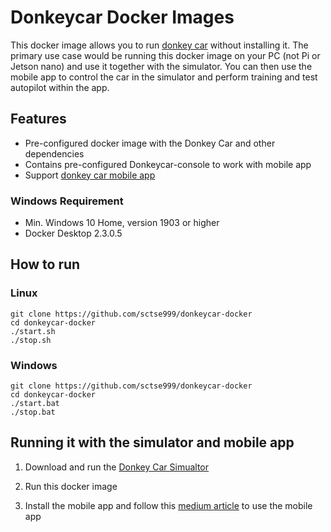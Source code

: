# Donkeycar Docker Images
This docker image allows you to run [donkey car](http://donkeycar.com/) without installing it. The primary use case would be running this docker image on your PC (not Pi or Jetson nano) and use it together with the simulator. You can then use the mobile app to control the car in the simulator and perform training and test autopilot within the app.

## Features
- Pre-configured docker image with the Donkey Car and other dependencies
- Contains pre-configured Donkeycar-console[](https://github.com/robocarstore/donkeycar-console) to work with mobile app
- Support [donkey car mobile app](https://medium.com/robocar-store/robocar-controller-quick-start-guide-bdf8cb16d7ce)


### Windows Requirement
- Min. Windows 10 Home, version 1903 or higher
- Docker Desktop 2.3.0.5

## How to run

### Linux
```
git clone https://github.com/sctse999/donkeycar-docker
cd donkeycar-docker
./start.sh
./stop.sh
```

### Windows
```
git clone https://github.com/sctse999/donkeycar-docker
cd donkeycar-docker
./start.bat
./stop.bat
```

## Running it with the simulator and mobile app

1. Download and run the [Donkey Car Simualtor](https://github.com/tawnkramer/gym-donkeycar/releases)

2. Run this docker image

3. Install the mobile app and follow this [medium article](https://medium.com/robocar-store/robocar-controller-quick-start-guide-bdf8cb16d7ce) to use the mobile app

